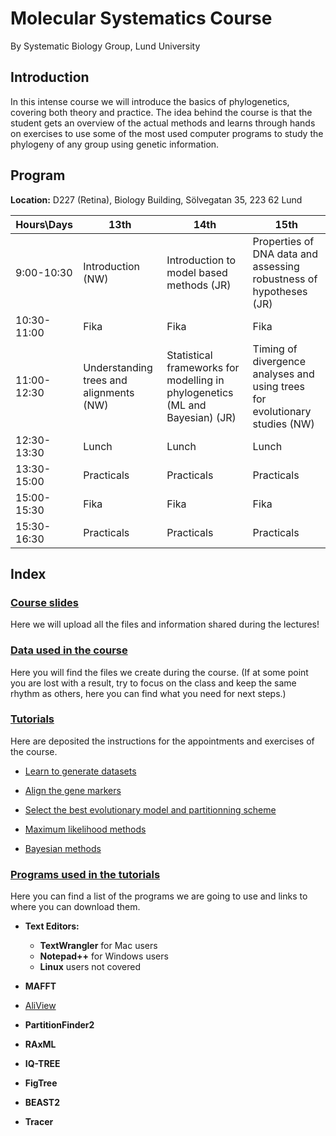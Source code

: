 # **Molecular Systematics Course**

By Systematic Biology Group, Lund University

## **Introduction**

In this intense course we will introduce the basics of phylogenetics, covering both theory and practice. The idea behind the course is that the student gets an overview of the actual methods and learns through hands on exercises to use some of the most used computer programs to study the phylogeny of any group using genetic information.

## **Program**

**Location:** D227 (Retina), Biology Building, Sölvegatan 35, 223 62 Lund


| Hours\Days | 13th | 14th | 15th |
| ---------- | ---- | ---- | ---- |
| 9:00-10:30 | Introduction (NW) | Introduction to model based methods (JR) | Properties of DNA data and assessing robustness of hypotheses (JR) |
| 10:30-11:00 | Fika | Fika | Fika |
| 11:00-12:30 | Understanding trees and alignments (NW) | Statistical frameworks for modelling in phylogenetics (ML and Bayesian) (JR) | Timing of divergence analyses and using trees for evolutionary studies (NW) |
| 12:30-13:30 | Lunch | Lunch | Lunch |
| 13:30-15:00 | Practicals | Practicals | Practicals |
| 15:00-15:30 | Fika | Fika | Fika |
| 15:30-16:30 | Practicals | Practicals | Practicals |




## **Index**

### [Course slides](../../tree/master/Lectures)

Here we will upload all the files and information shared during the lectures!


### [Data used in the course](../../tree/master/Data/)

Here you will find the files we create during the course. (If at some point you are lost with a result, try to focus on the class and keep the same rhythm as others, here you can find what you need for next steps.)


### [Tutorials](../../tree/master/Tutorials/)

Here are deposited the instructions for the appointments and exercises of the course.


 * [Learn to generate datasets](../../tree/master/Tutorials/1.DatasetManipulation/)
	
 * [Align the gene markers](../../tree/master/Tutorials/2.Alignments/)
 
 * [Select the best evolutionary model and partitionning scheme](../../tree/master/Tutorials/3.ModelSelection/)
 
 * [Maximum likelihood methods](../../tree/master/Tutorials/4.MaximumLikelihood/)
 
 * [Bayesian methods](../../tree/master/Tutorials/5.BayesianInference/)
 
 

### [Programs used in the tutorials](../../tree/master/Software/)

Here you can find a list of the programs we are going to use and links to where you can download them.
 
 * **Text Editors:**
   	- **TextWrangler** for Mac users
   	- **Notepad++** for Windows users
   	- **Linux** users not covered

 * **MAFFT**

 * [AliView](http://www.ormbunkar.se/aliview/downloads/)

 * **PartitionFinder2**

 * **RAxML**

 * **IQ-TREE**
	
 * **FigTree**

 * **BEAST2**

 * **Tracer**

